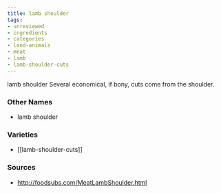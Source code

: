 ```yaml
---
title: lamb shoulder
tags:
- unreviewed
- ingredients
- categories
- land-animals
- meat
- lamb
- lamb-shoulder-cuts
---
```

lamb shoulder Several economical, if bony, cuts come from the shoulder.

### Other Names

* lamb shoulder

### Varieties

* [[lamb-shoulder-cuts]]

### Sources
* http://foodsubs.com/MeatLambShoulder.html
